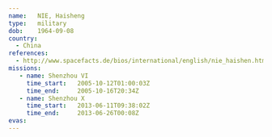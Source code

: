 ```yaml
---
name:	NIE, Haisheng
type:	military
dob:	1964-09-08
country:
  - China
references:
  - http://www.spacefacts.de/bios/international/english/nie_haishen.htm
missions:
   - name: Shenzhou VI
     time_start:   2005-10-12T01:00:03Z
     time_end:     2005-10-16T20:34Z
   - name: Shenzhou X
     time_start:   2013-06-11T09:38:02Z
     time_end:     2013-06-26T00:08Z
evas:
---
```

